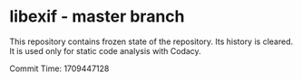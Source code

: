 # libexif - master branch

This repository contains frozen state of the repository.
Its history is cleared. It is used only for static code
analysis with Codacy.

Commit Time: 1709447128